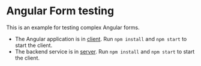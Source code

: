 # Angular Form testing

This is an example for testing complex Angular forms.

- The Angular application is in [client](client/). Run `npm install` and `npm start` to start the client.
- The backend service is in [server](server/). Run `npm install` and `npm start` to start the client.
